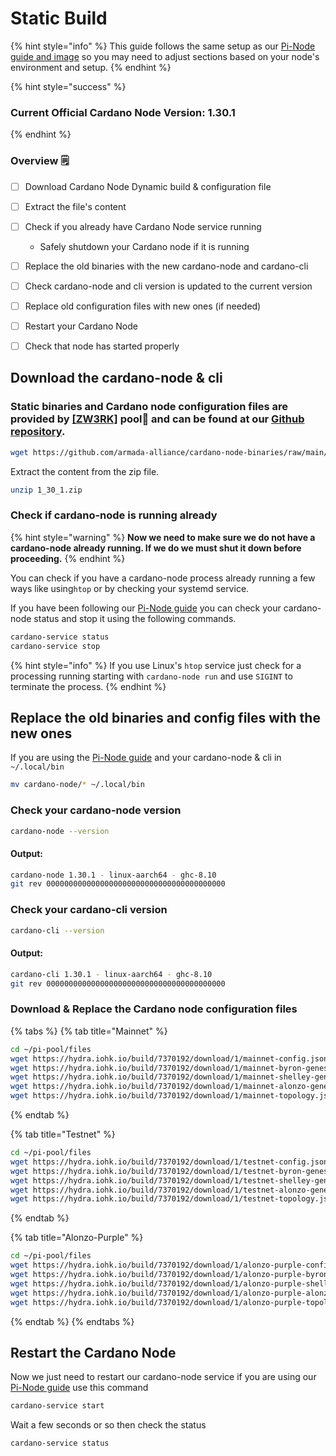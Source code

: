 # Static Build

{% hint style="info" %}
This guide follows the same setup as our [Pi-Node guide and image](../pi-pool-tutorial/) so you may need to adjust sections based on your node's environment and setup.
{% endhint %}

{% hint style="success" %}
### Current Official Cardano Node Version: 1.30.1
{% endhint %}

### Overview 🗒

* [ ] Download Cardano Node Dynamic build & configuration file
* [ ] Extract the file's content
* [ ] Check if you already have Cardano Node service running
  * Safely shutdown your Cardano node if it is running
* [ ] Replace the old binaries with the new cardano-node and cardano-cli
* [ ] Check cardano-node and cli version is updated to the current version
* [ ] Replace old configuration files with new ones \(if needed\)
* [ ] Restart your Cardano Node
* [ ] Check that node has started properly



## Download the cardano-node & cli

### Static binaries and Cardano node configuration files are provided by [\[ZW3RK\]](https://armada-alliance.com/identities/zw3rk) pool🙏 and can be found at our [Github repository](https://github.com/armada-alliance/cardano-node-binaries/tree/main/static-binaries).

```bash
wget https://github.com/armada-alliance/cardano-node-binaries/raw/main/static-binaries/1_30_1.zip
```

Extract the content from the zip file.

```bash
unzip 1_30_1.zip
```

### Check if cardano-node is running already

{% hint style="warning" %}
**Now we need to make sure we do not have a cardano-node already running. If we do we must shut it down before proceeding.**
{% endhint %}

You can check if you have a cardano-node process already running a few ways like using`htop` or by checking your systemd service.

If you have been following our [Pi-Node guide](../pi-pool-tutorial/) you can check your cardano-node status and stop it using the following commands.

```bash
cardano-service status
cardano-service stop
```

{% hint style="info" %}
If you use Linux's `htop` service just check for a processing running starting with `cardano-node run` and use `SIGINT` to terminate the process.
{% endhint %}

## Replace the old binaries and config files with the new ones

If you are using the [Pi-Node guide](../pi-pool-tutorial/) and your cardano-node & cli in `~/.local/bin`

```bash
mv cardano-node/* ~/.local/bin
```

### Check your cardano-node version

```bash
cardano-node --version
```

#### Output:

```bash
cardano-node 1.30.1 - linux-aarch64 - ghc-8.10
git rev 0000000000000000000000000000000000000000
```

### Check your cardano-cli version

```bash
cardano-cli --version
```

#### Output:

```bash
cardano-cli 1.30.1 - linux-aarch64 - ghc-8.10
git rev 0000000000000000000000000000000000000000
```

### Download & Replace the Cardano node configuration files

{% tabs %}
{% tab title="Mainnet" %}
```bash
cd ~/pi-pool/files
wget https://hydra.iohk.io/build/7370192/download/1/mainnet-config.json
wget https://hydra.iohk.io/build/7370192/download/1/mainnet-byron-genesis.json
wget https://hydra.iohk.io/build/7370192/download/1/mainnet-shelley-genesis.json
wget https://hydra.iohk.io/build/7370192/download/1/mainnet-alonzo-genesis.json
wget https://hydra.iohk.io/build/7370192/download/1/mainnet-topology.json
```
{% endtab %}

{% tab title="Testnet" %}
```bash
cd ~/pi-pool/files
wget https://hydra.iohk.io/build/7370192/download/1/testnet-config.json
wget https://hydra.iohk.io/build/7370192/download/1/testnet-byron-genesis.json
wget https://hydra.iohk.io/build/7370192/download/1/testnet-shelley-genesis.json
wget https://hydra.iohk.io/build/7370192/download/1/testnet-alonzo-genesis.json
wget https://hydra.iohk.io/build/7370192/download/1/testnet-topology.json
```
{% endtab %}

{% tab title="Alonzo-Purple" %}
```bash
cd ~/pi-pool/files
wget https://hydra.iohk.io/build/7370192/download/1/alonzo-purple-config.json
wget https://hydra.iohk.io/build/7370192/download/1/alonzo-purple-byron-genesis.json
wget https://hydra.iohk.io/build/7370192/download/1/alonzo-purple-shelley-genesis.json
wget https://hydra.iohk.io/build/7370192/download/1/alonzo-purple-alonzo-genesis.json
wget https://hydra.iohk.io/build/7370192/download/1/alonzo-purple-topology.json
```
{% endtab %}
{% endtabs %}

## Restart the Cardano Node

Now we just need to restart our cardano-node service if you are using our [Pi-Node guide](../pi-pool-tutorial/) use this command

```bash
cardano-service start
```

Wait a few seconds or so then check the status

```bash
cardano-service status
```

